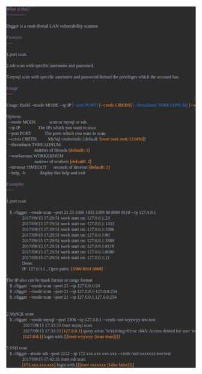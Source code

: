 <pre style="background-color: #2b2b2b; color: #a9b7c6; font-family: 'Menlo'; font-size: 9.0pt;" class=""><span style="color: #9876aa; font-style: italic;">What is this?
</span><span style="color: #9876aa; font-style: italic;">-------------
</span>
Digger is a muti-thread LAN vulnerability scanner.

<span style="color: #9876aa; font-style: italic;">Features
</span><span style="color: #9876aa; font-style: italic;">----- 
</span>
1.port scan.

2.ssh scan with specific username and password.

3.mysql scan with specific username and password.Return the privileges which the account has.

<span style="color: #9876aa; font-style: italic;">Usage 
</span><span style="color: #9876aa; font-style: italic;">----- 
</span>
Usage: Build --mode MODE --ip IP <span style="color: #287bde;">[--port PORT] </span><span style="color: #cc7832; font-weight: bold;">[--creds CREDS] </span><span style="color: #287bde;">[--threadnum THREADNUM] </span><span style="color: #cc7832; font-weight: bold;">[--wordernum WORDERNUM] [--timeout TIMEOUT]
</span>
Options:
  --mode MODE            scan or mysql or ssh.
  --ip IP                The IPs which you want to scan
  --port PORT            The ports which you want to scan
  --creds CREDS          MySql credentials. [default: <span style="color: #cc7832; font-weight: bold;">[root:root root:123456]</span>]
  --threadnum THREADNUM
                         number of threads <span style="color: #cc7832; font-weight: bold;">[default: 2]
</span>  --workernum WORKERNUM
                         number of workers <span style="color: #cc7832; font-weight: bold;">[default: 2]
</span>  --timeout TIMEOUT      seconds of timeout <span style="color: #cc7832; font-weight: bold;">[default: 2]
</span>  --help, -h             display this help and exit

<span style="color: #9876aa; font-style: italic;">Examples
</span><span style="color: #9876aa; font-style: italic;">----- 
</span>
1.port scan

   $ ./digger  --mode scan --port 21 23 3306 1433 3389 80 8080 8118 --ip 127.0.0.1
              2017/09/15 17:29:51 work start on: 127.0.0.1:23
              2017/09/15 17:29:51 work start on: 127.0.0.1:1433
              2017/09/15 17:29:51 work start on: 127.0.0.1:3306
              2017/09/15 17:29:51 work start on: 127.0.0.1:80
              2017/09/15 17:29:51 work start on: 127.0.0.1:3389
              2017/09/15 17:29:51 work start on: 127.0.0.1:8118
              2017/09/15 17:29:51 work start on: 127.0.0.1:8080
              2017/09/15 17:29:51 work start on: 127.0.0.1:21
              Done:
              IP :127.0.0.1 , Open ports: <span style="color: #cc7832; font-weight: bold;">[3306 8118 8080]
</span>
The IP also can be mask format or range format              
   $ ./digger  --mode scan --port 21 --ip 127.0.0.1/24
   $ ./digger  --mode scan --port 21 --ip 127.0.0.1-127.0.0.254
   $ ./digger  --mode scan --port 21 --ip 127.0.0.1,127.0.0.254
   
   
2.MySQL scan
   $ ./digger  --mode mysql --port 3306 --ip 127.0.0.1 --creds root:wyywyy test:test
               2017/09/15 17:33:33 Start mysql scan
               2017/09/15 17:33:33 <span style="color: #cc7832; font-weight: bold;">[127.0.0.1] </span>query error: %!e(string=Error 1045: Access denied for user 'test'@'localhost' (using password: YES))
               <span style="color: #cc7832; font-weight: bold;">[127.0.0.1] </span>login with [<span style="color: #cc7832; font-weight: bold;">[{root wyywyy {true true}}]</span>]

3.SSH scan
   $ ./digger --mode ssh --port 2222 --ip 172.xxx.xxx.xxx.xxx --creds root:xxxxxxx test:test
              2017/09/15 17:42:35 Start ssh scan
              <span style="color: #cc7832; font-weight: bold;">[172.xxx.xxx.xxx] </span>login with [<span style="color: #cc7832; font-weight: bold;">[{root xxxxxxx {false false}}]</span>]</pre>
